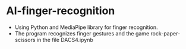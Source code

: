 # AI-finger-recognition
- Using Python and MediaPipe library for finger recognition.
- The program recognizes finger gestures and the game rock-paper-scissors in the file DACS4.ipynb
